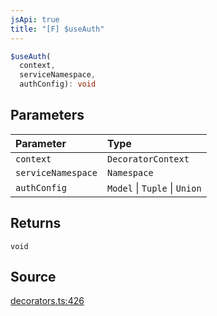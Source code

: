 ```yaml
---
jsApi: true
title: "[F] $useAuth"
---
```


```ts
$useAuth(
  context,
  serviceNamespace,
  authConfig): void
```

## Parameters

| Parameter          | Type                          |
| :----------------- | :---------------------------- |
| `context`          | `DecoratorContext`            |
| `serviceNamespace` | `Namespace`                   |
| `authConfig`       | `Model` \| `Tuple` \| `Union` |

## Returns

`void`

## Source

[decorators.ts:426](https://github.com/markcowl/cadl/blob/1a6d2b70/packages/http/src/decorators.ts#L426)
